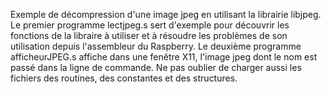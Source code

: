 Exemple de décompression d'une image jpeg en utilisant la librairie libjpeg.
Le premier programme lectjpeg.s sert d'exemple pour découvrir les fonctions de la libraire à utiliser et à résoudre les problèmes de son utilisation depuis l'assembleur du Raspberry.
Le deuxième programme afficheurJPEG.s affiche dans une fenêtre X11, l'image jpeg dont le nom est passé dans la ligne de commande. 
Ne pas oublier de charger aussi les fichiers des routines, des constantes et des structures. 
